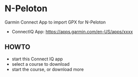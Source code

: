# N-Peloton
Garmin Connect App to import GPX for N-Peloton

* ConnectIQ App: https://apps.garmin.com/en-US/apps/xxxx


## HOWTO
* start this Connect IQ app
* select a course to download
* start the course, or download more
